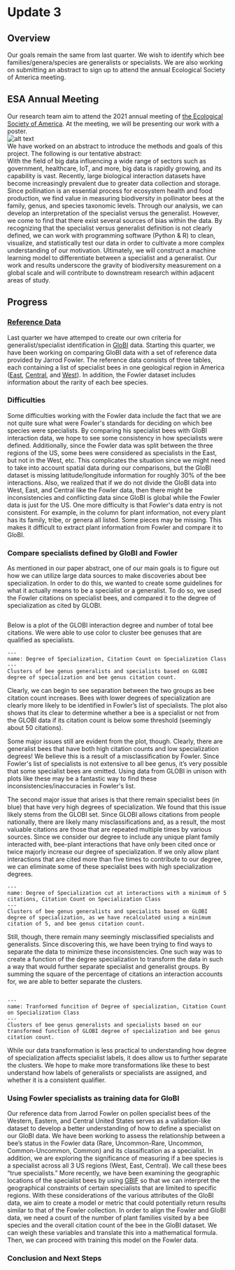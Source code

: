 # Update 3

## Overview
Our goals remain the same from last quarter. We wish to identify which bee families/genera/species are generalists or specialists. We are also working on submitting an abstract to sign up to attend the annual Ecological Society of America meeting.

## ESA Annual Meeting
Our research team aim to attend the 2021 annual meeting of [the Ecological Society of America](https://www.esa.org/longbeach/). At the meeting, we will be presenting our work with a poster.  \
![alt text](https://www.esa.org/wp-content/uploads/2019/04/ecological-society-of-america_icon.png)\
We have worked on an abstract to introduce the methods and goals of this project. The following is our tentative abstract:\
With the field of big data influencing a wide range of sectors such as government, healthcare, IoT, and more, big data is rapidly growing, and its capability is vast. Recently, large biological interaction datasets have become increasingly prevalent due to greater data collection and storage. Since pollination is an essential process for ecosystem health and food production, we find value in measuring biodiversity in pollinator bees at the family, genus, and species taxonomic levels. Through our analysis, we can develop an interpretation of the specialist versus the generalist. However, we come to find that there exist several sources of bias within the data. By recognizing that the specialist versus generalist definition is not clearly defined, we can work with programming software (Python & R) to clean, visualize, and statistically test our data in order to cultivate a more complex understanding of our motivation. Ultimately, we will construct a machine learning model to differentiate between a specialist and a generalist. Our work and results underscore the gravity of biodiversity measurement on a global scale and will contribute to downstream research within adjacent areas of study. 

## Progress

### [Reference Data](https://jarrodfowler.com/specialist_bees.html)
Last quarter we have attemped to create our own criteria for generalist/specialist identification in [GloBI](https://www.globalbioticinteractions.org/data) data. Starting this quarter, we have been working on comparing GloBI data with a set of reference data provided by Jarrod Fowler. The reference data consists of three tables, each containing a list of specialist bees in one geological region in America ([East](https://jarrodfowler.com/specialist_bees.html), [Central](https://jarrodfowler.com/bees_pollen.html), and [West](https://jarrodfowler.com/pollen_specialist.html)). In addition, the Fowler dataset includes information about the rarity of each bee species.

### Difficulties
Some difficulties working with the Fowler data include the fact that we are not quite sure what were Fowler's standards for deciding on which bee species were specialists. By comparing his specialist bees with GloBI interaction data, we hope to see some consistency in how specialists were defined. Additionally, since the Fowler data was split between the three regions of the US, some bees were considered as specialists in the East, but not in the West, etc. This complicates the situation since we might need to take into account spatial data during our comparisons, but the GloBI dataset is missing latitude/longitude information for roughly 30% of the bee interactions. Also, we realized that if we do not divide the GloBI data into West, East, and Central like the Fowler data, then there might be inconsistencies and conflicting data since GloBI is global while the Fowler data is just for the US. One more difficulty is that Fowler's data entry is not consistent. For example, in the column for plant information, not every plant has its family, tribe, or genera all listed. Some pieces may be missing. This makes it difficult to extract plant information from Fowler and compare it to GloBI.

### Compare specialists defined by GloBI and Fowler

As mentioned in our paper abstract, one of our main goals is to figure out how we can utilize large data sources to make discoveries about bee specialization. In order to do this, we wanted to create some guidelines for what it actually means to be a specialist or a generalist. To do so, we used the Fowler citations on specialist bees, and compared it to the degree of specialization as cited by GLOBI.

```{figure} Screen Shot 2021-04-25 at 5.28.40 PM.png
```

Below is a plot of the GLOBI interaction degree and number of total bee citations. We were able to use color to cluster bee genuses that are qualified as specialists.

```{figure} Screen Shot 2021-04-25 at 5.29.04 PM.png
---
name: Degree of Specialization, Citation Count on Specialization Class
---
Clusters of bee genus generalists and specialists based on GLOBI degree of specialization and bee genus citation count.
```

Clearly, we can begin to see separation between the two groups as bee citation count increases. Bees with lower degrees of specialization are clearly more likely to be identified in Fowler’s list of specialists. The plot also shows that its clear to determine whether a bee is a specialist or not from the GLOBI data if its citation count is below some threshold (seemingly about 50 citations).

Some major issues still are evident from the plot, though. Clearly, there are generalist bees that have both high citation counts and low specialization degrees! We believe this is a result of a misclassification by Fowler. Since Fowler's list of specialists is not extensive to all bee genus, it’s very possible that some specialist bees are omitted. Using data from GLOBI in unison with plots like these may be a fantastic way to find these inconsistencies/inaccuracies in Fowler's list.

The second major issue that arises is that there remain specialist bees (in blue) that have very high degrees of specialization. We found that this issue likely stems from the GLOBI set. Since GLOBI allows citations from people nationally, there are likely many misclassifications and, as a result, the most valuable citations are those that are repeated multiple times by various sources. Since we consider our degree to include any unique plant family interacted with, bee-plant interactions that have only been cited once or twice majorly increase our degree of specialization. If we only allow plant interactions that are cited more than five times to contribute to our degree, we can eliminate some of these specialist bees with high specialization degrees.

```{figure} Screen Shot 2021-04-25 at 5.29.15 PM.png
---
name: Degree of Specialization cut at interactions with a minimum of 5 citations, Citation Count on Specialization Class
---
Clusters of bee genus generalists and specialists based on GLOBI degree of specialization, as we have recalculated using a minimum citation of 5, and bee genus citation count.
```

Still, though, there remain many seemingly misclassified specialists and generalists. Since discovering this, we have been trying to find ways to separate the data to minimize these inconsistencies. One such way was to create a function of the degree specialization to transform the data in such a way that would further separate specialist and generalist groups. By summing the square of the percentage of citations an interaction accounts for, we are able to better separate the clusters. 

```{figure} Screen Shot 2021-04-25 at 5.39.47 PM.png
```

```{figure} Screen Shot 2021-04-25 at 5.29.53 PM.png
---
name: Tranformed funcition of Degree of specialization, Citation Count on Specialization Class
---
Clusters of bee genus generalists and specialists based on our transformed function of GLOBI degree of specialization and bee genus citation count.
```

While our data transformation is less practical to understanding how degree of specialization affects specialist labels, it does allow us to further separate the clusters. We hope to make more transformations like these to best understand how labels of generalists or specialists are assigned, and whether it is a consistent qualifier. 

### Using Fowler specialists as training data for GloBI
Our reference data from Jarrod Fowler on pollen specialist bees of the Western, Eastern, and Central United States serves as a validation-like dataset to develop a better understanding of how to define a specialist on our GloBI data. We have been working to assess the relationship between a bee’s status in the Fowler data (Rare, Uncommon-Rare, Uncommon, Common-Uncommon, Common) and its classification as a specialist. In addition, we are exploring the significance of measuring if a bee species is a specialist across all 3 US regions (West, East, Central). We call these bees “true specialists.” More recently, we have been examining the geographic locations of the specialist bees by using [GBIF](https://www.gbif.org/developer/summary) so that we can interpret the geographical constraints of certain specialists that are limited to specific regions. 
With these considerations of the various attributes of the GloBI data, we aim to create a model or metric that could potentially return results similar to that of the Fowler collection. In order to align the Fowler and GloBI data, we need a count of the number of plant families visited by a bee species and the overall citation count of the bee in the GloBI dataset. We can weigh these variables and translate this into a mathematical formula. Then, we can proceed with training this model on the Fowler data. 

### Conclusion and Next Steps


